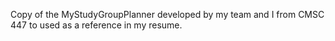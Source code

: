 Copy of the MyStudyGroupPlanner developed by my team and I from CMSC 447 to
used as a reference in my resume. 
